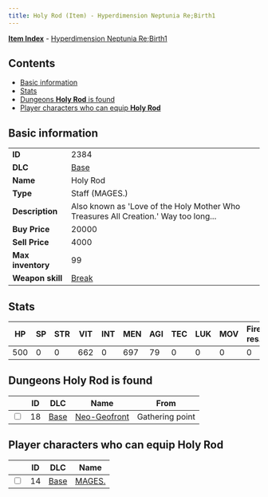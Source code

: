 ```yaml
---
title: Holy Rod (Item) - Hyperdimension Neptunia Re;Birth1
---
```


[**Item Index**](/neptunia/rb1/item/index.html) - [Hyperdimension Neptunia Re;Birth1](/neptunia/rb1)

## Contents

- [Basic information](#basic-information)
- [Stats](#stats)
- [Dungeons **Holy Rod** is found](#dungeons-holy-rod-is-found)
- [Player characters who can equip **Holy Rod**](#player-characters-who-can-equip-holy-rod)
## Basic information

|   |   |
| -- | -- |
| **ID** | 2384 |
| **DLC** | [Base](/neptunia/rb1/dlc/1-base.html) |
| **Name** | Holy Rod |
| **Type** | Staff (MAGES.) |
| **Description** | Also known as 'Love of the Holy Mother Who Treasures All Creation.' Way too long... |
| **Buy Price** | 20000 |
| **Sell Price** | 4000 |
| **Max inventory** | 99 |
| **Weapon skill** | [Break](/neptunia/rb1/skill/1-2803-break.html) |


## Stats

| HP | SP | STR | VIT | INT | MEN | AGI | TEC | LUK | MOV | Fire res. | Ice res. | Wind res. | Lightning res. |
| -- | -- | --- | --- | --- | --- | --- | --- | --- | --- | --------- | -------- | --------- | -------------- |
| 500 | 0 | 0 | 662 | 0 | 697 | 79 | 0 | 0 | 0 | 0 | 0 | 0 | 0 |


## Dungeons **Holy Rod** is found

|    | ID | DLC | Name | From |
| -- | -- | --- | ---- | ---- |
| <input type="checkbox" id="rb1-dungeon-1-18" class="trackbox" /> | 18 | [Base](/neptunia/rb1/dlc/1-base.html) | [Neo-Geofront](/neptunia/rb1/dungeon/1-18-neo-geofront.html) | Gathering point |


## Player characters who can equip **Holy Rod**

|    | ID | DLC | Name |
| -- | -- | --- | ---- |
| <input type="checkbox" id="rb1-player-1-14" class="trackbox" /> | 14 | [Base](/neptunia/rb1/dlc/1-base.html) | [MAGES.](/neptunia/rb1/player/1-14-mages.html) |
